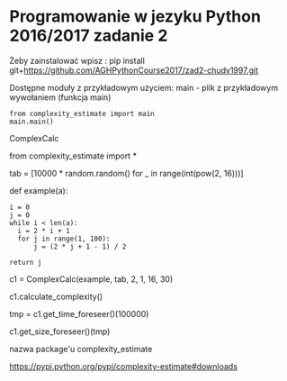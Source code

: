 # Programowanie w jezyku Python 2016/2017 zadanie 2

Żeby zainstalować wpisz : pip install git+https://github.com/AGHPythonCourse2017/zad2-chudy1997.git

Dostępne moduły z przykładowym użyciem:
  main - plik z przykładowym wywołaniem (funkcja main) 
  
  
    from complexity_estimate import main
    main.main()


ComplexCalc
  

  from complexity_estimate import *
  
  tab = [10000 * random.random() for _ in range(int(pow(2, 16)))]
  
  def example(a):
  
    i = 0
    j = 0
    while i < len(a):
      i = 2 * i + 1
      for j in range(1, 100):
          j = (2 * j + 1 - 1) / 2
          
    return j
  
  c1 = ComplexCalc(example, tab, 2, 1, 16, 30)
  
  c1.calculate_complexity()
  
  tmp = c1.get_time_foreseer()(100000)
  
  c1.get_size_foreseer()(tmp)
  


nazwa package'u complexity_estimate


https://pypi.python.org/pypi/complexity-estimate#downloads
